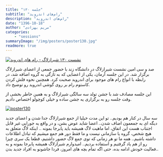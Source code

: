 ```yaml
---
title: "جلسه ۱۳۰"
subtitle: "رام‌های اندروید"
description: "رام‌های اندروید"
date: "1396-10-18"
author: "مریم بهزادی"
categories:
    - "sessions"
summaryImage: "/img/posters/poster130.jpg"
readmore: true
---
```

[![نشست ۱۳۰ شیرازلاگ - رام های اندروید](../../img/posters/poster130.jpg)](../../img/poster130.jpg)

صد و سی امین نشست شیرازلاگ در دانشگاه زند با حضور جمعی از اعضای شیرازلاگ برگزار شد. در این جلسه آرمان، یکی از اعضایی که به تازگی به گروه اضافه شد، در رابطه با انواع رام های موجود برای اندروید صحبت کرد. همچنین نحوه فلش کردن کاستوم رام بر روی گوشی اندروید رو توضیح داد. 

این جلسه مصادف شد با جشن تولد سه سالگی شیرازلاگ و به همین خاطر بخشی از وقت جلسه رو به برگزاری یه جشن ساده و خیلی کوچولو اختصاص دادیم.

[![poster130](../../img/posters/poster130_bd.jpg)](../../img/poster130_bd.jpg)

سه سال در کنار هم بودیم.. تو این مدت خیلیا از جمع شیرازلاگ جدا شدن و اعضای جدید دیگه ای به جمعمون اضاف شدن.. اعضا شاید عوض بشن، و در واقع یه جورایی غیر قابل اجتناب هست این اتفاق، اما ماهیت لاگ همیشه باید پابرجا بمونه .. اینکه لاگ متعلق به هیچ شخص، گروه یا سازمانی نیست و ما فقط دور هم جمع میشیم که تبادل اطلاعات داشته باشیم.. همه ما تو هر زمانی که توی جمع لاگ حضور داشتیم، قطعا یک سری چیزا رو از هم یاد گرفتیم و استفاده بردیم.. امیدوارم شیرازلاگ همیشه پابرجا بمونه و به فعالیت خودش ادامه بده، حتی اگه تمام بچه های امروز، فردا جاشونو به افراد جدید بدن..